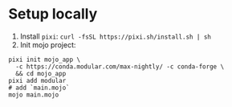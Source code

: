 

# Setup locally

1. Install `pixi`: `curl -fsSL https://pixi.sh/install.sh | sh`
2. Init mojo project:
```
pixi init mojo_app \
  -c https://conda.modular.com/max-nightly/ -c conda-forge \
  && cd mojo_app
pixi add modular
# add `main.mojo`
mojo main.mojo
```